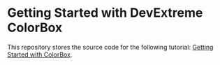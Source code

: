 # Getting Started with DevExtreme ColorBox

This repository stores the source code for the following tutorial: [Getting Started with ColorBox](https://js.devexpress.com/Documentation/Guide/UI_Components/ColorBox/Getting_Started_with_ColorBox/).

